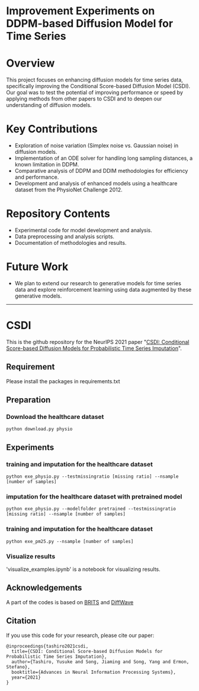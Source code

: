 # Improvement Experiments on DDPM-based Diffusion Model for Time Series

# Overview
This project focuses on enhancing diffusion models for time series data, specifically improving the Conditional Score-based Diffusion Model (CSDI). Our goal was to test the potential of improving performance or speed by applying methods from other papers to CSDI and to deepen our understanding of diffusion models.

# Key Contributions
- Exploration of noise variation (Simplex noise vs. Gaussian noise) in diffusion models.
- Implementation of an ODE solver for handling long sampling distances, a known limitation in DDPM.
- Comparative analysis of DDPM and DDIM methodologies for efficiency and performance.
- Development and analysis of enhanced models using a healthcare dataset from the PhysioNet Challenge 2012.

# Repository Contents
- Experimental code for model development and analysis.
- Data preprocessing and analysis scripts.
- Documentation of methodologies and results.

# Future Work
- We plan to extend our research to generative models for time series data and explore reinforcement learning using data augmented by these generative models.
--------------------------------------------------------------------------------------------------------------------------------------------------------------------------------------------------------------------------------
# CSDI
This is the github repository for the NeurIPS 2021 paper "[CSDI: Conditional Score-based Diffusion Models for Probabilistic Time Series Imputation](https://arxiv.org/abs/2107.03502)".

## Requirement

Please install the packages in requirements.txt

## Preparation
### Download the healthcare dataset 
```shell
python download.py physio
```

## Experiments 

### training and imputation for the healthcare dataset
```shell
python exe_physio.py --testmissingratio [missing ratio] --nsample [number of samples]
```

### imputation for the healthcare dataset with pretrained model
```shell
python exe_physio.py --modelfolder pretrained --testmissingratio [missing ratio] --nsample [number of samples]
```

### training and imputation for the healthcare dataset
```shell
python exe_pm25.py --nsample [number of samples]
```

### Visualize results
'visualize_examples.ipynb' is a notebook for visualizing results.

## Acknowledgements

A part of the codes is based on [BRITS](https://github.com/caow13/BRITS) and [DiffWave](https://github.com/lmnt-com/diffwave)

## Citation
If you use this code for your research, please cite our paper:

```
@inproceedings{tashiro2021csdi,
  title={CSDI: Conditional Score-based Diffusion Models for Probabilistic Time Series Imputation},
  author={Tashiro, Yusuke and Song, Jiaming and Song, Yang and Ermon, Stefano},
  booktitle={Advances in Neural Information Processing Systems},
  year={2021}
}
```
